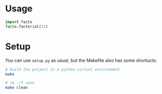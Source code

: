 # Usage

```python
import facto
facto.factorial(12)
```

# Setup

You can use `setup.py` as usual, but the Makefile also has some shortucts:

```bash
# build the project in a python virtual environment
make

# rm -rf venv
make clean
```
